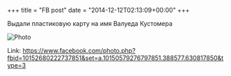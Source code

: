 +++
title = "FB post"
date = "2014-12-12T02:13:09+00:00"
+++

Выдали пластиковую карту на имя Валуеда Кустомера

![Photo](https://scontent.xx.fbcdn.net/v/t1.0-0/p130x130/10849808_10152680222737851_8334337241870843745_n.jpg?oh=c4990dc543c7c3062ef56256596f1b28&oe=59AACD4E)


Link: https://www.facebook.com/photo.php?fbid=10152680222737851&set=a.10150579276797851.388577.630817850&type=3

